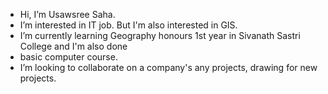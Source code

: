 - Hi, I’m Usawsree Saha. 
- I’m interested in IT job. But I'm also interested in GIS.
- I’m currently learning Geography honours 1st year in Sivanath Sastri College and I'm also done
- basic computer course.
- I’m looking to collaborate on a company's any projects, drawing for new projects.


<!---
Piyasahaofficial/Piyasahaofficial is a ✨ special ✨ repository because its `README.md` (this file) appears on your GitHub profile.
You can click the Preview link to take a look at your changes.
--->
